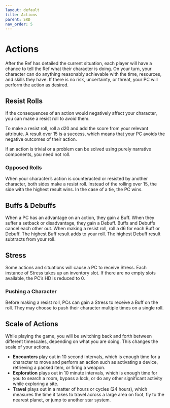```yaml
---
layout: default
title: Actions
parent: SRD
nav_order: 5
---
```


# Actions

After the Ref has detailed the current situation, each player will have a chance to tell the Ref what their character is doing. On your turn, your character can do anything reasonably achievable with the time, resources, and skills they have. If there is no risk, uncertainty, or threat, your PC will perform the action as desired.

## Resist Rolls

If the consequences of an action would negatively affect your character, you can make a resist roll to avoid them.

To make a resist roll, roll a d20 and add the score from your relevant attribute. A result over 15 is a success, which means that your PC avoids the negative outcomes of their action.

If an action is trivial or a problem can be solved using purely narrative components, you need not roll.

### Opposed Rolls
When your character’s action is counteracted or resisted by another character, both sides make a resist roll. Instead of the rolling over 15, the side with the highest result wins. In the case of a tie, the PC wins. 

## Buffs & Debuffs 

When a PC has an advantage on an action, they gain a Buff. When they suffer a setback or disadvantage, they gain a Debuff. Buffs and Debuffs cancel each other out. When making a resist roll, roll a d6 for each Buff or Debuff. The highest Buff result adds to your roll. The highest Debuff result subtracts from your roll.

## Stress

Some actions and situations will cause a PC to receive Stress. Each instance of Stress takes up an inventory slot. If there are no empty slots available, the PC’s HD is reduced to 0.

### Pushing a Character

Before making a resist roll, PCs can gain a Stress to receive a Buff on the roll. They may choose to push their character multiple times on a single roll.

## Scale of Actions

While playing the game, you will be switching back and forth between different timescales, depending on what you are doing. This changes the scale of your actions.

- **Encounters** play out in 10 second intervals, which is enough time for a character to move and perform an action such as activating a device, retrieving a packed item, or firing a weapon.
- **Exploration** plays out in 10 minute intervals, which is enough time for you to search a room, bypass a lock, or do any other significant activity while exploring a site.
- **Travel** plays out in a matter of hours or cycles (24 hours), which measures the time it takes to travel across a large area on foot, fly to the nearest planet, or jump to another star system.
